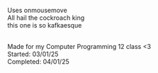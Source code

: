 Uses onmousemove<br>
All hail the cockroach king<br> 
this one is so kafkaesque<br><br>

Made for my Computer Programming 12 class <3<br> 
Started:   03/01/25 <br>
Completed: 04/01/25 <br>
